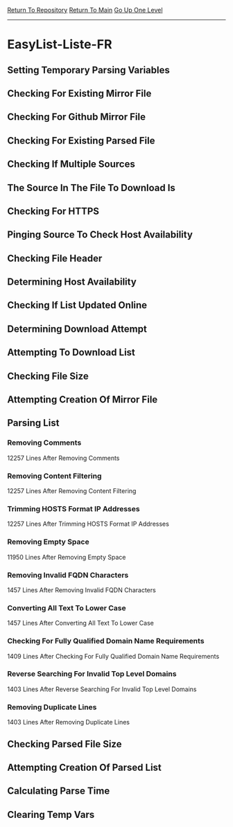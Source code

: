 [Return To Repository](https://github.com/deathbybandaid/piholeparser/)
[Return To Main](https://github.com/deathbybandaid/piholeparser/blob/master/RecentRunLogs/Mainlog.md)
[Go Up One Level](https://github.com/deathbybandaid/piholeparser/blob/master/RecentRunLogs/TopLevelScripts/30-Processing-Blacklists.md)
____________________________________
# EasyList-Liste-FR
## Setting Temporary Parsing Variables
## Checking For Existing Mirror File
## Checking For Github Mirror File
## Checking For Existing Parsed File
## Checking If Multiple Sources
## The Source In The File To Download Is
## Checking For HTTPS
## Pinging Source To Check Host Availability
## Checking File Header
## Determining Host Availability
## Checking If List Updated Online
## Determining Download Attempt
## Attempting To Download List
## Checking File Size
## Attempting Creation Of Mirror File
## Parsing List
### Removing Comments
12257 Lines After Removing Comments
### Removing Content Filtering
12257 Lines After Removing Content Filtering
### Trimming HOSTS Format IP Addresses
12257 Lines After Trimming HOSTS Format IP Addresses
### Removing Empty Space
11950 Lines After Removing Empty Space
### Removing Invalid FQDN Characters
1457 Lines After Removing Invalid FQDN Characters
### Converting All Text To Lower Case
1457 Lines After Converting All Text To Lower Case
### Checking For Fully Qualified Domain Name Requirements
1409 Lines After Checking For Fully Qualified Domain Name Requirements
### Reverse Searching For Invalid Top Level Domains
1403 Lines After Reverse Searching For Invalid Top Level Domains
### Removing Duplicate Lines
1403 Lines After Removing Duplicate Lines
## Checking Parsed File Size
## Attempting Creation Of Parsed List
## Calculating Parse Time
## Clearing Temp Vars

